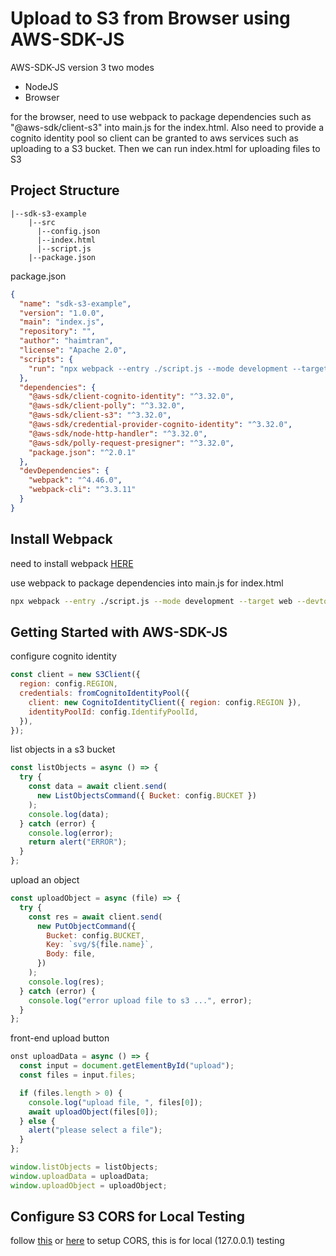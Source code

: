 # Upload to S3 from Browser using AWS-SDK-JS

AWS-SDK-JS version 3 two modes

- NodeJS
- Browser

for the browser, need to use webpack to package dependencies such as "@aws-sdk/client-s3" into main.js for the index.html. Also need to provide a cognito identity pool so client can be granted to aws services such as uploading to a S3 bucket. Then we can run index.html for uploading files to S3

## Project Structure

```
|--sdk-s3-example
    |--src
      |--config.json
      |--index.html
      |--script.js
    |--package.json
```

package.json

```json
{
  "name": "sdk-s3-example",
  "version": "1.0.0",
  "main": "index.js",
  "repository": "",
  "author": "haimtran",
  "license": "Apache 2.0",
  "scripts": {
    "run": "npx webpack --entry ./script.js --mode development --target web --devtool false -o main.js"
  },
  "dependencies": {
    "@aws-sdk/client-cognito-identity": "^3.32.0",
    "@aws-sdk/client-polly": "^3.32.0",
    "@aws-sdk/client-s3": "^3.32.0",
    "@aws-sdk/credential-provider-cognito-identity": "^3.32.0",
    "@aws-sdk/node-http-handler": "^3.32.0",
    "@aws-sdk/polly-request-presigner": "^3.32.0",
    "package.json": "^2.0.1"
  },
  "devDependencies": {
    "webpack": "^4.46.0",
    "webpack-cli": "^3.3.11"
  }
}
```

## Install Webpack

need to install webpack [HERE](https://docs.aws.amazon.com/sdk-for-javascript/v3/developer-guide/webpack.html)

use webpack to package dependencies into main.js for index.html

```bash
npx webpack --entry ./script.js --mode development --target web --devtool false -o main.js
```

## Getting Started with AWS-SDK-JS

configure cognito identity

```js
const client = new S3Client({
  region: config.REGION,
  credentials: fromCognitoIdentityPool({
    client: new CognitoIdentityClient({ region: config.REGION }),
    identityPoolId: config.IdentifyPoolId,
  }),
});
```

list objects in a s3 bucket

```js
const listObjects = async () => {
  try {
    const data = await client.send(
      new ListObjectsCommand({ Bucket: config.BUCKET })
    );
    console.log(data);
  } catch (error) {
    console.log(error);
    return alert("ERROR");
  }
};
```

upload an object

```js
const uploadObject = async (file) => {
  try {
    const res = await client.send(
      new PutObjectCommand({
        Bucket: config.BUCKET,
        Key: `svg/${file.name}`,
        Body: file,
      })
    );
    console.log(res);
  } catch (error) {
    console.log("error upload file to s3 ...", error);
  }
};
```

front-end upload button

```js
onst uploadData = async () => {
  const input = document.getElementById("upload");
  const files = input.files;

  if (files.length > 0) {
    console.log("upload file, ", files[0]);
    await uploadObject(files[0]);
  } else {
    alert("please select a file");
  }
};

window.listObjects = listObjects;
window.uploadData = uploadData;
window.uploadObject = uploadObject;
```

## Configure S3 CORS for Local Testing

follow [this](https://docs.aws.amazon.com/AmazonS3/latest/userguide/ManageCorsUsing.html) or [here](https://docs.aws.amazon.com/sdk-for-javascript/v3/developer-guide/s3-example-photo-album.html) to setup CORS, this is for local (127.0.0.1) testing
